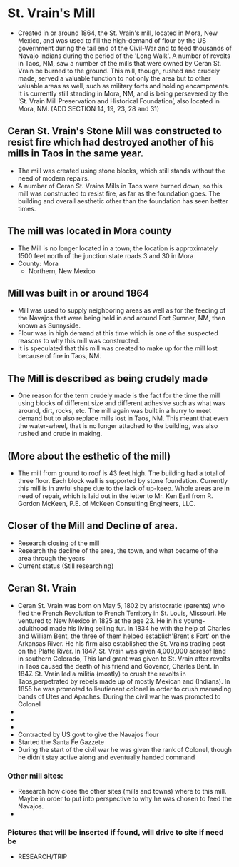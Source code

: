 # St. Vrain's Mill
- Created in or around 1864, the St. Vrain's mill, located in Mora, New Mexico, and was used to fill the high-demand of flour by the US government during the tail end of the Civil-War and to feed thousands of Navajo Indians during the period of the 'Long Walk'. A number of revolts in Taos, NM, saw a number of the mills that were owned by Ceran St. Vrain be burned to the ground. This mill, though, rushed and crudely made, served a valuable function to not only the area but to other valuable areas as well, such as military forts and holding encampments.  It is currently still standing in Mora, NM, and is being persevered by the ‘St. Vrain Mill Preservation and Historical Foundation’, also located in Mora, NM. (ADD SECTION 14, 19, 23, 28 and 31) 

## Ceran St. Vrain's Stone Mill was constructed to resist fire which had destroyed another of his mills in Taos in the same year.
- The mill was created using stone blocks, which still stands without the need of modern repairs. 
- A number of Ceran St. Vrains Mills in Taos were burned down, so this mill was constructed to resist fire, 
  as far as the foundation goes. The building and overall aesthetic other than the foundation has seen better times. 

## The mill was located in Mora county
- The Mill is no longer located in a town; the location is approximately 1500 feet north of the junction state roads 3 and 30 in Mora
- County: Mora
    - Northern, New Mexico
## Mill was built in or around 1864
 - Mill was used to supply neighboring areas as well as for the feeding of the Navajos that were being held in and around Fort Sumner, NM, then known as Sunnyside.   
 - Flour was in high demand at this time which is one of the suspected reasons to why this mill was constructed. 
 - It is speculated that this mill was created to make up for the mill lost because of fire in Taos, NM. 

## The Mill is described as being crudely made
- One reason for the term crudely made is the fact for the time the mill using blocks of different size and different adhesive such as what was around, dirt, rocks, etc. The mill again was built in a hurry to meet demand but to also replace mills lost in Taos, NM. This meant that even the water-wheel, that is no longer attached to the building, was also rushed and crude in making. 

## (More about the esthetic of the mill)
- The mill from ground to roof is 43 feet high. The building had a total of three floor. Each block wall is supported by stone
  foundation. 
  Currently this mill is in awful shape due to the lack of up-keep. Whole areas are in need of repair, which is 
  laid out in the letter to Mr. Ken Earl from R. Gordon McKeen, P.E. of McKeen Consulting Engineers, LLC.  

## Closer of the Mill and Decline of area.
- Research closing of the mill
- Research the decline of the area, the town, and what became of the area through the years
- Current status
(Still researching)













## Ceran St. Vrain
- Ceran St. Vrain was born on May 5, 1802 by aristocratic (parents) who fled the French Revolution to French Territory in St. Louis, Missouri. He ventured to New Mexico in 1825 at the age 23. He in his young-adulthood made his living selling fur. In 1834 he with the help of Charles and William Bent, the three of them helped establish'Brent's Fort' on the Arkansas River. He his firm also established the St. Vrains trading post on the Platte River. In 1847, St. Vrain was given 4,000,000 acresof land in southern Colorado, This land grant was given to St. Vrain after revolts in Taos caused the death of his friend and Govenor, Charles Bent. In 1847. St. Vrain led a militia (mostly) to crush the revolts in Taos,perpetrated by rebels made up of mostly Mexican and (Indians). In 1855 he was promoted to lieutienant colonel in order to crush maruading bands of Utes and Apaches. During the civil war he was promoted to Colonel 
- 
- 
- 
- Contracted by US govt to give the Navajos flour
- Started the Santa Fe Gazzete 
- During the start of the civil war he was given the rank of Colonel, though he didn't stay active along and eventually handed command



### Other mill sites:
- Research how close the other sites (mills and towns) where to this mill. Maybe in order to put into perspective to why he was chosen to feed the Navajos.
-

### Pictures that will be inserted if found, will drive to site if need be
- RESEARCH/TRIP
